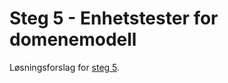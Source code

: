 # Steg 5 - Enhetstester for domenemodell

Løsningsforslag for [steg 5](https://github.com/nrkno/dotnetskolen/tree/net9/main?tab=readme-ov-file#steg5---enhetstester-for-domenemodell).
